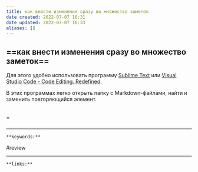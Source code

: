 ```yaml
---
title: как внести изменения сразу во множество заметок
date created: 2022-07-07 16:31
date updated: 2022-07-07 16:33
aliases: []
---
```


## ==как внести изменения сразу во множество заметок==

Для этого удобно использовать программу [Sublime Text](https://www.sublimetext.com/3) или [Visual Studio Code - Code Editing. Redefined](https://code.visualstudio.com/).

В этих программах легко открыть папку с Markdown-файлами, найти и заменить повторяющийся элемент.

## -

---

`**keywords:**`

#review

---

`**links:**`
